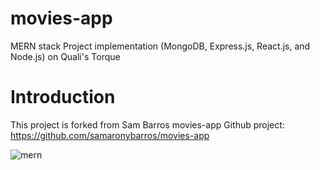 # movies-app
MERN stack Project implementation  (MongoDB, Express.js, React.js, and Node.js) on Quali's Torque

# Introduction

This project is forked from Sam Barros movies-app Github project: https://github.com/samaronybarros/movies-app

![mern](https://miro.medium.com/max/678/1*dqvlaszRLvoPmARpOlLN9A.png)
